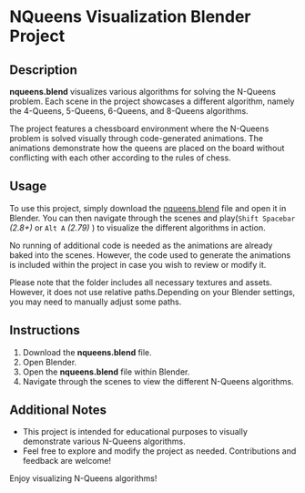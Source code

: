 # NQueens Visualization Blender Project

## Description
**nqueens.blend** visualizes various algorithms for solving the N-Queens problem. Each scene in the project showcases a different algorithm, namely the 4-Queens, 5-Queens, 6-Queens, and 8-Queens algorithms.

The project features a chessboard environment where the N-Queens problem is solved visually through code-generated animations. The animations demonstrate how the queens are placed on the board without conflicting with each other according to the rules of chess.

## Usage
To use this project, simply download the [nqueens.blend](https://katherineoelsner.com/) file and open it in Blender. You can then navigate through the scenes and play(```Shift Spacebar``` *(2.8+)* or  ```Alt A``` *(2.79)* ) to visualize the different algorithms in action.

No running of additional code is needed as the animations are already baked into the scenes. However, the code used to generate the animations is included within the project in case you wish to review or modify it.

Please note that the folder includes all necessary textures and assets. However, it does not use relative paths.Depending on your Blender settings, you may need to manually adjust some paths.

## Instructions
1. Download the **nqueens.blend** file.
2. Open Blender.
3. Open the **nqueens.blend** file within Blender.
4. Navigate through the scenes to view the different N-Queens algorithms.

## Additional Notes
- This project is intended for educational purposes to visually demonstrate various N-Queens algorithms.
- Feel free to explore and modify the project as needed. Contributions and feedback are welcome!

Enjoy visualizing N-Queens algorithms!
